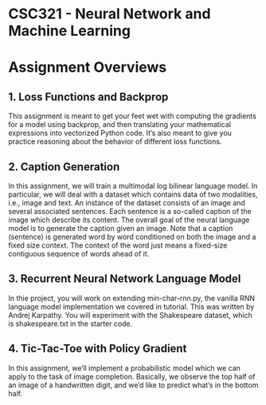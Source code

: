 # CSC321 - Neural Network and Machine Learning

# Assignment Overviews
## 1. Loss Functions and Backprop
This assignment is meant to get your feet wet with computing the gradients for a model using
backprop, and then translating your mathematical expressions into vectorized Python code. It’s
also meant to give you practice reasoning about the behavior of different loss functions.

## 2. Caption Generation
In this assignment, we will train a multimodal log bilinear language model. In particular, we will
deal with a dataset which contains data of two modalities, i.e., image and text. An instance of
the dataset consists of an image and several associated sentences. Each sentence is a so-called
caption of the image which describe its content. The overall goal of the neural language model is
to generate the caption given an image. Note that a caption (sentence) is generated word by word
conditioned on both the image and a fixed size context. The context of the word just means a
fixed-size contiguous sequence of words ahead of it.

## 3. Recurrent Neural Network Language Model
In thie project, you will work on extending min-char-rnn.py, the vanilla RNN language model
implementation we covered in tutorial. This was written by Andrej Karpathy. You will experiment
with the Shakespeare dataset, which is shakespeare.txt in the starter code.

## 4. Tic-Tac-Toe with Policy Gradient
In this assignment, we’ll implement a probabilistic model which we can apply to the task of image
completion. Basically, we observe the top half of an image of a handwritten digit, and we’d like to
predict what’s in the bottom half. 

